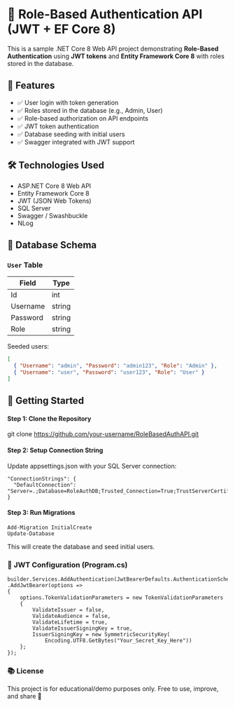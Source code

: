 # 🔐 Role-Based Authentication API (JWT + EF Core 8)

This is a sample .NET Core 8 Web API project demonstrating **Role-Based Authentication** using **JWT tokens** and **Entity Framework Core 8** with roles stored in the database.


## 📌 Features

- ✅ User login with token generation
- ✅ Roles stored in the database (e.g., Admin, User)
- ✅ Role-based authorization on API endpoints
- ✅ JWT token authentication
- ✅ Database seeding with initial users
- ✅ Swagger integrated with JWT support


## 🛠️ Technologies Used

- ASP.NET Core 8 Web API
- Entity Framework Core 8
- JWT (JSON Web Tokens)
- SQL Server
- Swagger / Swashbuckle
- NLog 


## 🧱 Database Schema

### `User` Table
| Field     | Type    |
|-----------|---------|
| Id        | int     |
| Username  | string  |
| Password  | string  |
| Role      | string  |

Seeded users:
```json
[
  { "Username": "admin", "Password": "admin123", "Role": "Admin" },
  { "Username": "user", "Password": "user123", "Role": "User" }
]
```
## 🚀 Getting Started
#### Step 1: Clone the Repository
git clone https://github.com/your-username/RoleBasedAuthAPI.git 

#### Step 2: Setup Connection String
Update appsettings.json with your SQL Server connection:
```code
"ConnectionStrings": {
  "DefaultConnection": "Server=.;Database=RoleAuthDB;Trusted_Connection=True;TrustServerCertificate=True;"
}
```
#### Step 3: Run Migrations
```
Add-Migration InitialCreate
Update-Database
```
This will create the database and seed initial users.

### 🔧 JWT Configuration (Program.cs)
```
builder.Services.AddAuthentication(JwtBearerDefaults.AuthenticationScheme)
.AddJwtBearer(options =>
{
    options.TokenValidationParameters = new TokenValidationParameters
    {
        ValidateIssuer = false,
        ValidateAudience = false,
        ValidateLifetime = true,
        ValidateIssuerSigningKey = true,
        IssuerSigningKey = new SymmetricSecurityKey(
            Encoding.UTF8.GetBytes("Your_Secret_Key_Here"))
    };
});
```
### 📚 License
This project is for educational/demo purposes only. Free to use, improve, and share 🚀
